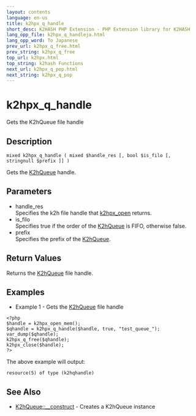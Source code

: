 ```yaml
---
layout: contents
language: en-us
title: k2hpx_q_handle
short_desc: K2HASH PHP Extension - PHP Extension library for K2HASH
lang_opp_file: k2hpx_q_handleja.html
lang_opp_word: To Japanese
prev_url: k2hpx_q_free.html
prev_string: k2hpx_q_free
top_url: k2hpx.html
top_string: k2hash Functions
next_url: k2hpx_q_pop.html
next_string: k2hpx_q_pop
---
```


# k2hpx_q_handle
Gets the K2hQueue file handle

## Description

```
mixed k2hpx_q_handle ( mixed $handle_res [, bool $is_filo [, stringnull $prefix ]] )
```

Gets the [K2hQueue](k2hq_class.html) handle. 

## Parameters
- handle_res  
Specifies the k2h file handle that [k2hpx_open](k2hpx_open.html) returns.
- is_filo  
Specifies true if the order of the [K2hQueue](k2hq_class.html) is FIFO, otherwise false.
- prefix  
Specifies the prefix of the [K2hQueue](k2hq_class.html).

## Return Values
Returns the [K2hQueue](k2hq_class.html) file handle. 

## Examples
- Example 1 - Gets the [K2hQueue](k2hq_class.html) file handle

```
<?php
$handle = k2hpx_open_mem();
$qhandle = k2hpx_q_handle($handle, true, "test_queue_");
var_dump($qhandle);
k2hpx_q_free($qhandle);
k2hpx_close($handle);
?>
```

The above example will output:

```
resource(5) of type (k2hqhandle)
```


## See Also
- [K2hQueue::__construct](k2hq_construct.html) - Creates a K2hQueue instance
